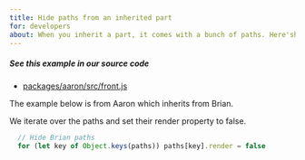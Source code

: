 ```yaml
---
title: Hide paths from an inherited part
for: developers
about: When you inherit a part, it comes with a bunch of paths. Here'show to hide them
---
```


<Note>

##### See this example in our source code

-   [packages/aaron/src/front.js](https://github.com/freesewing/freesewing/blob/develop/packages/aaron/src/front.js#L22)

</Note>

The example below is from Aaron which inherits from Brian.

We iterate over the paths and set their render property to false.

```js
  // Hide Brian paths
  for (let key of Object.keys(paths)) paths[key].render = false
```
